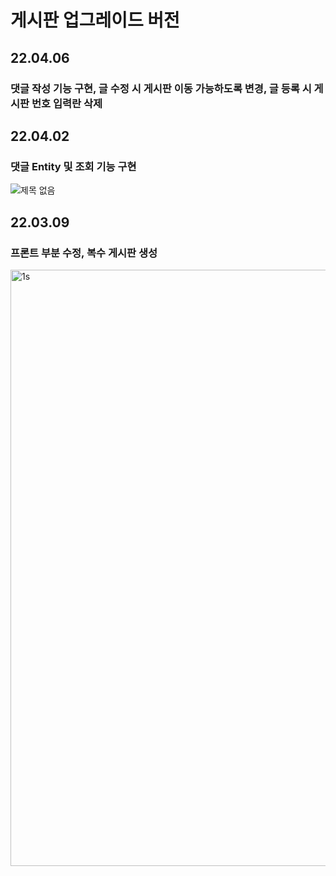 # 게시판 업그레이드 버전

## 22.04.06
### 댓글 작성 기능 구현, 글 수정 시 게시판 이동 가능하도록 변경, 글 등록 시 게시판 번호 입력란 삭제

## 22.04.02
### 댓글 Entity 및 조회 기능 구현
![제목 없음](https://user-images.githubusercontent.com/30551889/161397902-9b3720a7-a7d2-4059-ab17-39e5dfcf3cf2.png)
## 22.03.09
### 프론트 부분 수정, 복수 게시판 생성
<img width="954" alt="1s" src="https://user-images.githubusercontent.com/30551889/157786045-f39eb748-38fb-4250-b787-c02887fd26e1.png">
